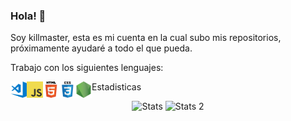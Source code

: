 ### Hola! 👋

Soy killmaster, esta es mi cuenta en la cual subo mis repositorios, próximamente ayudaré a todo el que pueda.

Trabajo con los siguientes lenguajes:

<img align="left" alt="Visual Studio Code" width="26px" src="https://raw.githubusercontent.com/github/explore/80688e429a7d4ef2fca1e82350fe8e3517d3494d/topics/visual-studio-code/visual-studio-code.png" style="max-width:100%;"> <img align="left" alt="JavaScript" width="26px" src="https://raw.githubusercontent.com/github/explore/80688e429a7d4ef2fca1e82350fe8e3517d3494d/topics/javascript/javascript.png" style="max-width:100%;"> <img align="left" alt="HTML5" width="26px" src="https://raw.githubusercontent.com/github/explore/80688e429a7d4ef2fca1e82350fe8e3517d3494d/topics/html/html.png" style="max-width:100%;"> <img align="left" alt="CSS3" width="26px" src="https://raw.githubusercontent.com/github/explore/80688e429a7d4ef2fca1e82350fe8e3517d3494d/topics/css/css.png" style="max-width:100%;"> <img align="left" alt="Node.js" width="26px" src="https://raw.githubusercontent.com/github/explore/80688e429a7d4ef2fca1e82350fe8e3517d3494d/topics/nodejs/nodejs.png" style="max-width:100%;">    
   
   
   
</a>Estadisticas</h2> 

  <div class="offset-md-4" align="center" style="margin:10px;">
    <img height="250" width="500" src="https://github-readme-stats.vercel.app/api?username=killmasterMC&show_icons=true&theme=algolia" alt="Stats"> 
    <a><img height="250" width="240" src="https://github-readme-stats.vercel.app/api/top-langs/?username=killmasterMC&langs_count=8&theme=algolia" alt="Stats 2"</a>
  </div>
